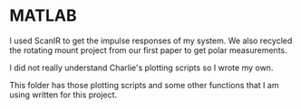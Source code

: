 # MATLAB

I used ScanIR to get the impulse responses of my system. We also recycled the rotating mount project from our first paper to get polar measurements.

I did not really understand Charlie's plotting scripts so I wrote my own.

This folder has those plotting scripts and some other functions that I am using written for this project.
